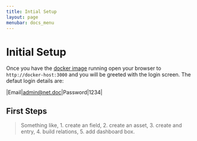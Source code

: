 ```yaml
---
title: Intial Setup
layout: page
menubar: docs_menu
---
```


# Initial Setup

Once you have the [docker image](/docs/getting-started/installation) running
open your browser to `http://docker-host:3000` and you will be greeted with the
login screen. The defaut login details are:

|Email|admin@net.doc|Password|1234|

## First Steps

> Something like, 1. create an field, 2. create an asset, 3. create and
> entry, 4. build relations, 5. add dashboard box.
